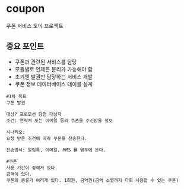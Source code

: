 # coupon
쿠폰 서비스 토이 프로젝트

## 중요 포인트
- 쿠폰과 관련된 서비스를 담당
- 모듈별로 언제든 분리가 가능해야 함
- 초기엔 발권만 담당하는 서비스 개발
- 쿠폰 정보 데이터베이스 테이블 설계

```
#1차 목표
쿠폰 발권

대상? 프로모션 당첨 대상자
조건: 연락처 또는 이메일 등의 쿠폰을 수신받을 정보

시나리오:
요청 받은 조건에 따라 쿠폰을 전송한다.

전송방식: 알림톡, 이메일, MMS 를 염두에 둔다.

#쿠폰
사용 기간이 정해져 있다.
금액이 있다.
쿠폰의 종류가 여러개 있다. 1회권, 금액권(금액 소멸까지 다회 사용할 수 있는 쿠폰)
```
